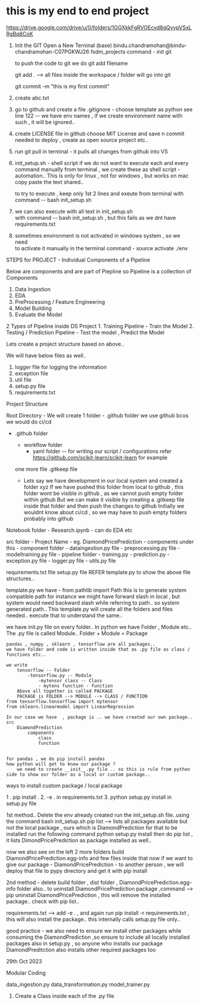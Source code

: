 # this is my end to end project

https://drive.google.com/drive/u/0/folders/1GGXkkFgRVOEcvd8qQyypVSxLRgBq8CoK

1. Init the GIT
    Open a New Terninal 
    (base) bindu.chandramohan@bindu-chandramohan-C07PGKWJ26 fsdm_projects command - init git

    to push the code to git we do
    git add filename

    git add . --> all files inside the workspace / folder will go into git

    git commit -m "this is my first commit"
2. create abc.txt 
3. go to github and create a file
    .gitignore - choose template as python
    see line 122 -- we have env names , if we create environment name with such , it will be ignored..

4. create LICENSE file in github
    choose MIT License and save n commit
    needed to deploy , create as open source project etc..

5. run git pull in terminal - it pulls all changes from github into VS
6. init_setup.sh - shell script
    if we do not want to execute each and every command manually from terminal , we create these as shell script - automation..
    This is only for linux , not for windows , but works on mac
    copy paste the text shared..

    to try to execute , keep only 1st 2 lines and exeute from terminal with command -- bash init_setup.sh 

7. we can also execute with all text in  init_setup.sh  
    with command -- bash init_setup.sh  , but this fails as we dnt have requirements.txt

8. sometimes environment is not activated in windows system , so we need   
    to activate it manually in the terminal
    command - source activate ./env


STEPS for PROJECT - Individual Components of a Pipeline

Below are components and are part of Piepline
so Pipeline is a collection of Components

1. Data Ingestion
2. EDA
3. PreProcessing / Feature Engineering
4. Model Building
5. Evaluate the Model

2 Types of Pipeline inside DS Project
    1. Training Pipeline - Train the Model
    2. Testing / Prediction Pipeline - Test the model , Predict the Model

Lets create a project structure based on above..

We will have below files as well..
1. logger file for logging the information
2. exception file 
3. util file
4. setup.py file
5. requirements.txt


Project Structure

Root Directory - We will create 1 folder - .github folder
we use github bcos we would do ci/cd 
- .github folder
    - workflow folder
        - yaml folder -- for writing our script / configurations
            refer https://github.com/scikit-learn/scikit-learn for example

    one more file
    .gitkeep file 
  - Lets say we have development in our local system and created a folder xyz
  If we have pushed this folder  from local to github , this folder wont be visible in github , as we cannot push empty folder within github
  But we can make it visible by creating a .gitkeep file inside that folder
  and then push the changes to github
  Initially we wouldnt know about ci/cd , so we may have to push empty folders probably into github

Notebook folder
    - Research.ipynb - can do EDA etc

src folder
    - Project Name - eg. DiamondPricePrediction
        - components under this
        - component folder
            -  dataingestion.py file
            - preprocessing.py file
            - modeltraining.py file
        - pipeline folder
            - training.py
            - prediction.py
        - exception.py file
        - logger.py file
        - utils.py file

requirements.txt file
setup.py file
REFER template.py to show the above file structures..

template.py
    we have - from pathlib import Path
    this is to generate system compatible path
    for instance we might have forward slash in local , but system would need backward slash while referring to path.. so system generated path..
    This template.py will create all the folders and files needed..
    execute that to understand the same..

we have init.py file on every folder..
    In python we have Folder , Module etc..
    The .py file is called Module..
    Folder + Module = Package

    pandas , numpy , sklearn , tensorflow are all packages..
    we have folder and code is written inside that as .py file as class / functions etc..

    we write 
        tensorflow -- Folder
            -tensorflow.py -- Module
                -mytensor class -- Class 
                - mytens function - function
        Above all together is called PACKAGE
        PACKAGE is FOLDER --> MODULE --> CLASS / FUNCTION    
    from tensorflow.tensorflow import mytensor
    from sklearn.linearmodel import LinearRegression

    In our case we have  , package is .. we have created our own package..
    src
        DiamondPrediction
            components
                class
                function

    
    for pandas , we do pip install pandas
    how python will get to know our package ?
        we need to create __init__.py file .. so this is rule from python side to show our folder as a local or custom package..


ways to install custom package / local package

1 . pip install .
2. -e . in requirements.txt
3. python setup.py install in setup.py file

1st method..
Delete the env already created
run the init_setup.sh  file..using the command bash init_setup.sh
pip list --> lists all packages available
but not the local package , ours which is DiamondPrediction
for that to be installed run the following command
python setup.py install
then do pip list , it lists DimondPricePrediction as package installed as well..

now we also see on the left 2 more folders
build
DiamondPricePrediction.egg-info and few files inside that
now if we want to give our package - DiamondPricePrediction -  to another person , we will deploy that file to pypy directory and get it with pip install

2nd method - delete build folder , dist folder , DiamondPricePrediction.egg-info folder also..
to uninstall DiamondPricePrediction package ,command -->  pip uninstall DiamondPricePrediction , this will remove the installed package..
check with pip list..

requirements.txt --> add -e . , and again run pip install -r requirements.txt , this will also install the package..
this internally calls setup.py file only..



good practice - we also need to ensure we install other packages while consuming the DiamondPrediction ,so ensure to include all locally installed packages also in setup.py , so anyone who installs our package DiamondPreditction also installs other required packages too


29th Oct 2023

Modular Coding

data_ingestion.py
data_transformation.py
model_trainer.py

1. Create a Class inside each of the .py file
